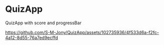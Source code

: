 # QuizApp
 QuizApp with score and progressBar


https://github.com/S-M-Jony/QuizApp/assets/102735936/4f533d6a-f2fc-4a12-8d55-76a7ed9ecffd

